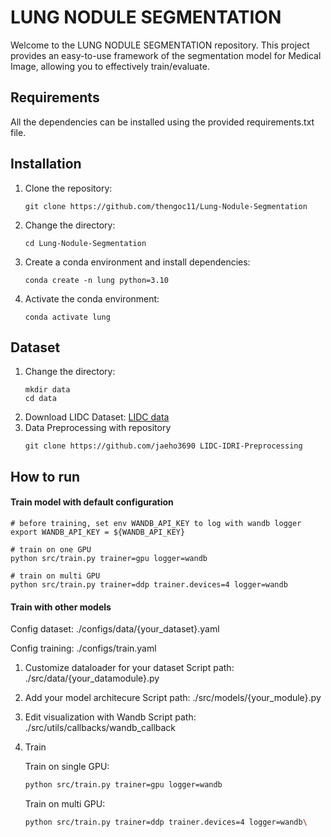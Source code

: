 
# LUNG NODULE SEGMENTATION
Welcome to the LUNG NODULE SEGMENTATION repository. This project provides an easy-to-use framework of the segmentation model for Medical Image, allowing you to effectively train/evaluate.

## Requirements
All the dependencies can be installed using the provided requirements.txt file.
## Installation
1. Clone the repository:
   ```
   git clone https://github.com/thengoc11/Lung-Nodule-Segmentation
   ```
2. Change the directory:
   ```
   cd Lung-Nodule-Segmentation
   ```
3. Create a conda environment and install dependencies:
   ```
   conda create -n lung python=3.10
   ```
4. Activate the conda environment:
   ```
   conda activate lung
   ```
## Dataset
1. Change the directory:
   ```
   mkdir data
   cd data
   ```
2. Download LIDC Dataset:
   [LIDC data](https://wiki.cancerimagingarchive.net/pages/viewpage.action?pageId=1966254&fbclid=IwAR1vDkrpq0IJN8KwPT2Fft1GJ4bFPiMqXp4p08eEfOaUYofS-88pnNF_Z7g)
4. Data Preprocessing with repository
   ```
   git clone https://github.com/jaeho3690 LIDC-IDRI-Preprocessing
   ```
   
## How to run

#### Train model with default configuration

```
# before training, set env WANDB_API_KEY to log with wandb logger
export WANDB_API_KEY = ${WANDB_API_KEY}

# train on one GPU
python src/train.py trainer=gpu logger=wandb

# train on multi GPU
python src/train.py trainer=ddp trainer.devices=4 logger=wandb
```
#### Train with other models

Config dataset:
    ./configs/data/{your_dataset}.yaml

Config training:
    ./configs/train.yaml

1. Customize dataloader for your dataset
    Script path: ./src/data/{your_datamodule}.py
2. Add your model architecure
    Script path: ./src/models/{your_module}.py
3. Edit visualization with Wandb
    Script path: ./src/utils/callbacks/wandb_callback
4. Train

    Train on single GPU:
    ```bash
    python src/train.py trainer=gpu logger=wandb
    ```
    
    Train on multi GPU:
    ```bash
    python src/train.py trainer=ddp trainer.devices=4 logger=wandb\
    ```
        



